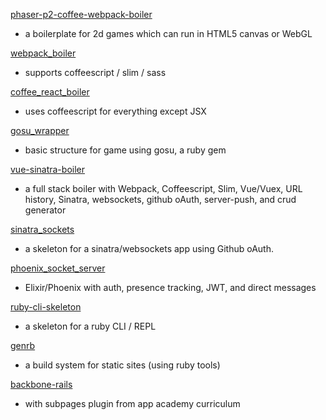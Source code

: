 [phaser-p2-coffee-webpack-boiler](https://github.com/MaxPleaner/phaser-p2-coffee-webpack-boiler)
- a boilerplate for 2d games which can run in HTML5 canvas or WebGL

[webpack_boiler](https://github.com/MaxPleaner/webpack_boiler)
- supports coffeescript / slim / sass

[coffee_react_boiler](https://github.com/MaxPleaner/coffee_react_boiler)
- uses coffeescript for everything except JSX

[gosu_wrapper](https://github.com/MaxPleaner/gosu_wrapper)
- basic structure for game using gosu, a ruby gem

[vue-sinatra-boiler](https://github.com/MaxPleaner/vue-sinatra-boiler)
- a full stack boiler with Webpack, Coffeescript, Slim, Vue/Vuex, URL history,
Sinatra, websockets, github oAuth, server-push, and crud generator

[sinatra_sockets](https://github.com/MaxPleaner/sinatra_sockets)
- a skeleton for a sinatra/websockets app using Github oAuth.

[phoenix_socket_server](https://github.com/MaxPleaner/phoenix_socket_server)
- Elixir/Phoenix with auth, presence tracking, JWT, and direct messages

[ruby-cli-skeleton](https://github.com/MaxPleaner/ruby-cli-skeleton)
- a skeleton for a ruby CLI / REPL

[genrb](https://github.com/MaxPleaner/genrb)
- a build system for static sites (using ruby tools)

[backbone-rails](https://github.com/MaxPleaner/backbone-rails)
- with subpages plugin from app academy curriculum
